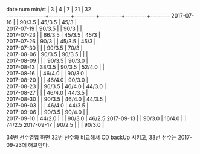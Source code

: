 date num min/rt |    3    |    4    |    7    |    21   |   32   
----------------+---------+---------+---------+---------+--------
2017-07-16      |         |  90/3.5 |  45/3.5 |  45/3   |        
2017-07-19      |  90/3.5 |         |  90/3   |         |        
2017-07-23      |         |  66/3.5 |  45/3.5 |  45/3   |        
2017-07-26      |  90/3   |         |  45/3.5 |  45/3   |        
2017-07-30      |         |         |  90/3.5 |  70/3   |        
2017-08-06      |  90/3.5 |  90/3.5 |         |         |        
2017-08-09      |         |         |  90/3.5 |  90/3.0 |        
2017-08-13      |  38/3.5 |  90/3.5 |  52/4.0 |         |        
2017-08-16      |         |  46/4.0 |         |  90/3.0 |        
2017-08-20      |         |         |  46/4.0 |  90/3.0 |        
2017-08-23      |         |  90/3.5 |  46/4.0 |  44/3.0 |        
2017-08-27      |         |         |  46/4.0 |  44/3.5 |        
2017-08-30      |         |  90/3.5 |  46/4.0 |  44/3.5 |        
2017-09-03      |         |         |  46/4.0 |  44/3.5 |        
2017-09-06      |         |  90/3.5 |  90/4.0 |         |        
2017-09-10      |  44/2.0 |         |         |  90/3.0 |  46/2.5
2017-09-13      |         |  90/3.0 |  16/4.0 |         |  74/2.5
2017-09-17      |  90/2.5 |         |         |  90/3.0 |        

34번 선수영입 하면 32번 선수와 비교해서 CD backUp 시키고, 33번 선수는 2017-09-23에 해고한다.
